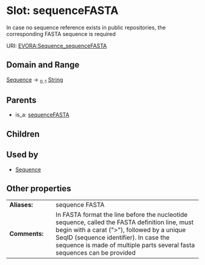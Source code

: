
# Slot: sequenceFASTA

In case no sequence reference exists in public repositories, the corresponding FASTA sequence is required

URI: [EVORA:Sequence_sequenceFASTA](https://evora-project.eu/Sequence_sequenceFASTA)


## Domain and Range

[Sequence](Sequence.md) &#8594;  <sub>0..1</sub> [String](types/String.md)

## Parents

 *  is_a: [sequenceFASTA](sequenceFASTA.md)

## Children


## Used by

 * [Sequence](Sequence.md)

## Other properties

|  |  |  |
| --- | --- | --- |
| **Aliases:** | | sequence FASTA |
| **Comments:** | | In FASTA format the line before the nucleotide sequence, called the FASTA definition line, must begin with a carat (">"), followed by a unique SeqID (sequence identifier). In case the sequence is made of multiple parts several fasta sequences can be provided |